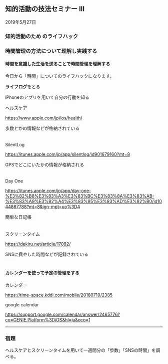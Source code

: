 



## 知的活動の技法セミナー III

2019年5月27日

### 知的活動のため のライフハック

### 時間管理の方法について理解し実践する



#### 時間を意識した生活を送ることで時間管理を理解する



今日から「時間」についてのライフハックになります。<br>



**ライフログ**をとる

iPhoneのアプリを用いて自分の行動を知る<br>



ヘルスケア

https://www.apple.com/jp/ios/health/

歩数とかの情報などが格納されている<br>　　



SilentLog

https://itunes.apple.com/jp/app/silentlog/id901679160?mt=8

GPSでどこにいたかの情報が格納される<br>　



Day One

https://itunes.apple.com/jp/app/day-one-%E3%82%B8%E3%83%A3%E3%83%BC%E3%83%8A%E3%83%AB-%E3%83%A9%E3%82%A4%E3%83%95%E3%83%AD%E3%82%B0/id1044867788?mt=8&ign-mpt=uo%3D4

簡単な日記帳　<br>　



スクリーンタイム

https://dekiru.net/article/17092/

SNSに費やした時間などが記録されている　<br>　



#### カレンダーを使って予定の管理をする



カレンダー

https://time-space.kddi.com/mobile/20180719/2385 <br>



google calendar

https://support.google.com/calendar/answer/2465776?co=GENIE.Platform%3DiOS&hl=ja&oco=1



---

### 宿題

ヘルスケアとスクリーンタイムを用いて一週間分の「歩数」「SNSの時間」を調べる。





















